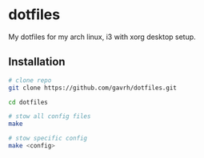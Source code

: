 # dotfiles
My dotfiles for my arch linux, i3 with xorg desktop setup.

## Installation
```bash
# clone repo
git clone https://github.com/gavrh/dotfiles.git

cd dotfiles

# stow all config files
make

# stow specific config
make <config>
```
